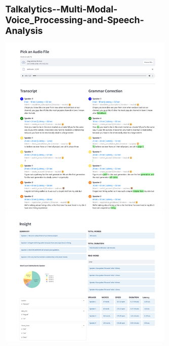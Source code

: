 # Talkalytics--Multi-Modal-Voice_Processing-and-Speech-Analysis
![GitHub Logo](screenshots/ts1.png)
![GitHub Logo](screenshots/ts2.png)


